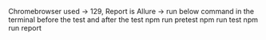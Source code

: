 Chromebrowser used -> 129, 
Report is Allure -> run below command in the terminal before the test and after the test
npm run pretest
npm run test
npm run report
